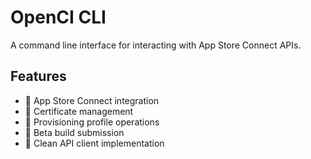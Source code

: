 # OpenCI CLI

A command line interface for interacting with App Store Connect APIs.

## Features

- 🍎 App Store Connect integration
- 🔐 Certificate management
- 📱 Provisioning profile operations
- 🚀 Beta build submission
- 🔄 Clean API client implementation


